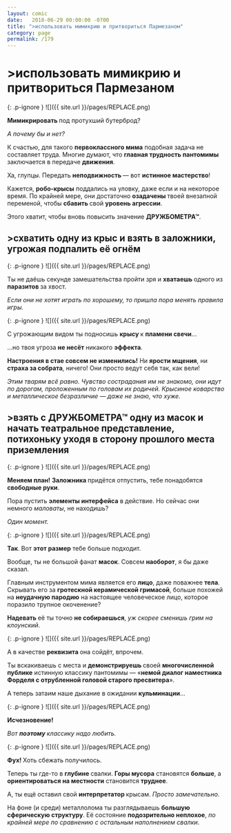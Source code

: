 ```yaml
---
layout: comic
date:   2018-06-29 00:00:00 -0700
title: ">использовать мимикрию и притвориться Пармезаном"
category: page
permalink: /179
---
```

# >использовать мимикрию и притвориться Пармезаном

{: .p-ignore }
![]({{ site.url }}/pages/REPLACE.png)

<strong>Мимикрировать </strong>под протухший бутерброд? 

<em>А почему бы и нет?</em>

К счастью, для такого <strong>первоклассного мима</strong> подобная задача не составляет труда. Многие думают, что <strong>главная трудность пантомимы</strong> заключается в передаче <strong>движения</strong>.

Ха, глупцы. Передать <strong>неподвижность </strong>— вот <strong>истинное мастерство</strong>!

Кажется, <strong>робо-крысы</strong> поддались на уловку, даже если и на некоторое время. По крайней мере, они достаточно <strong>озадачены </strong>твоей внезапной переменой, чтобы <strong>сбавить </strong>свой <strong>уровень агрессии</strong>.

Этого хватит, чтобы вновь повысить значение <strong>ДРУЖБОМЕТРА™</strong>.

## >схватить одну из крыс и взять в заложники, угрожая подпалить её огнём

{: .p-ignore }
![]({{ site.url }}/pages/REPLACE.png)

Ты не даёшь секунде замешательства пройти зря и <strong>хватаешь </strong>одного из <strong>паразитов </strong>за хвост.

<em>Если они не хотят играть по хорошему, то пришла пора менять правила игры.</em>

{: .p-ignore }
![]({{ site.url }}/pages/REPLACE.png)

С угрожающим видом ты подносишь <strong>крысу </strong>к <strong>пламени свечи</strong>…

…но твоя угроза <strong>не несёт</strong> никакого <strong>эффекта</strong>.

<strong>Настроения в стае совсем не изменились!</strong> Ни <strong>ярости мщения</strong>, ни <strong>страха за собрата</strong>, ничего! Они просто ведут себя так, как вели! 

<em>Этим тварям всё равно. Чувство сострадания им не знакомо, они идут по дорогам, проложенным по головам их родичей. Крысиное коварство и металлическое безразличие — даже не знаю, что хуже.</em>

## >взять с ДРУЖБОМЕТРА™ одну из масок и начать театральное представление, потихоньку уходя в сторону прошлого места приземления

{: .p-ignore }
![]({{ site.url }}/pages/REPLACE.png)

<strong>Меняем план!</strong> <strong>Заложника </strong>придётся отпустить, тебе понадобятся <strong>свободные руки</strong>.

Пора пустить <strong>элементы интерфейса</strong> в действие. Но сейчас они немного <em>маловаты</em>, не находишь?

<em>Один момент.</em>

{: .p-ignore }
![]({{ site.url }}/pages/REPLACE.png)

<strong>Так</strong>. Вот <strong>этот размер</strong> тебе больше подходит.

Вообще, ты не большой фанат <strong>масок</strong>. Совсем <strong>наоборот</strong>, я бы даже сказал.

Главным инструментом мима является его <strong>лицо</strong>, даже поважнее <strong>тела</strong>. Скрывать его за <strong>гротескной керамической гримасой</strong>, больше похожей на <strong>неудачную пародию</strong> на настоящее человеческое лицо, которое поразило трупное окоченение?

<strong>Надевать </strong>её ты точно <strong>не собираешься</strong>, <em>уж скорее сменишь грим на клоунский</em>.

{: .p-ignore }
![]({{ site.url }}/pages/REPLACE.png)

А в качестве <strong>реквизита </strong>она сойдёт, впрочем.

Ты вскакиваешь с места и <strong>демонстрируешь </strong>своей <strong>многочисленной публике</strong> истинную классику пантомимы — «<strong>немой диалог наместника Форделя с отрубленной головой старого пресвитера</strong>». 

А теперь затаим наше дыхание в ожидании <strong>кульминации</strong>…

{: .p-ignore }
![]({{ site.url }}/pages/REPLACE.png)

<strong>Исчезновение!</strong>

<em>Вот <strong>поэтому </strong>классику надо любить.</em>

{: .p-ignore }
![]({{ site.url }}/pages/REPLACE.png)

<strong>Фух! </strong>Хоть сбежать получилось.

Теперь ты где-то в <strong>глубине </strong>свалки. <strong>Горы мусора</strong> становятся <strong>больше</strong>, а <strong>ориентироваться на местности</strong> становится <strong>труднее</strong>.

А, ты ещё оставил свой <strong>интерпретатор </strong>крысам. <em>Просто замечательно</em>.

На фоне (и среди) металлолома ты разглядываешь <strong>большую сферическую структуру</strong>. Её состояние <strong>подозрительно неплохое</strong>, <em>по крайней мере по сравнению с остальным наполнением свалки</em>.
